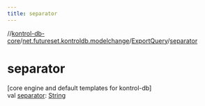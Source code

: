 ```yaml
---
title: separator
---
```

//[kontrol-db-core](../../../index.html)/[net.futureset.kontroldb.modelchange](../index.html)/[ExportQuery](index.html)/[separator](separator.html)



# separator



[core engine and default templates for kontrol-db]\
val [separator](separator.html): [String](https://kotlinlang.org/api/latest/jvm/stdlib/kotlin/-string/index.html)





